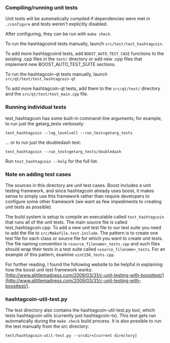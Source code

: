 ### Compiling/running unit tests

Unit tests will be automatically compiled if dependencies were met in `./configure`
and tests weren't explicitly disabled.

After configuring, they can be run with `make check`.

To run the hashtagcoind tests manually, launch `src/test/test_hashtagcoin`.

To add more hashtagcoind tests, add `BOOST_AUTO_TEST_CASE` functions to the existing
.cpp files in the `test/` directory or add new .cpp files that
implement new BOOST_AUTO_TEST_SUITE sections.

To run the hashtagcoin-qt tests manually, launch `src/qt/test/test_hashtagcoin-qt`

To add more hashtagcoin-qt tests, add them to the `src/qt/test/` directory and
the `src/qt/test/test_main.cpp` file.

### Running individual tests

test_hashtagcoin has some built-in command-line arguments; for
example, to run just the getarg_tests verbosely:

    test_hashtagcoin --log_level=all --run_test=getarg_tests

... or to run just the doubledash test:

    test_hashtagcoin --run_test=getarg_tests/doubledash

Run `test_hashtagcoin --help` for the full list.

### Note on adding test cases

The sources in this directory are unit test cases.  Boost includes a
unit testing framework, and since hashtagcoin already uses boost, it makes
sense to simply use this framework rather than require developers to
configure some other framework (we want as few impediments to creating
unit tests as possible).

The build system is setup to compile an executable called `test_hashtagcoin`
that runs all of the unit tests.  The main source file is called
test_hashtagcoin.cpp. To add a new unit test file to our test suite you need 
to add the file to `src/Makefile.test.include`. The pattern is to create 
one test file for each class or source file for which you want to create 
unit tests.  The file naming convention is `<source_filename>_tests.cpp` 
and such files should wrap their tests in a test suite 
called `<source_filename>_tests`. For an example of this pattern, 
examine `uint256_tests.cpp`.

For further reading, I found the following website to be helpful in
explaining how the boost unit test framework works:
[http://www.alittlemadness.com/2009/03/31/c-unit-testing-with-boosttest/](http://www.alittlemadness.com/2009/03/31/c-unit-testing-with-boosttest/).

### hashtagcoin-util-test.py

The test directory also contains the hashtagcoin-util-test.py tool, which tests hashtagcoin utils (currently just hashtagcoin-tx). This test gets run automatically during the `make check` build process. It is also possible to run the test manually from the src directory:

```
test/hashtagcoin-util-test.py --srcdir=[current directory]

```
